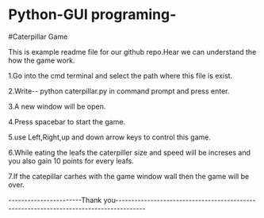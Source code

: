 # Python-GUI programing-
#Caterpillar Game

This is example readme file for our github repo.Hear we can understand the how the game work.

1.Go into the cmd terminal and select the path where this file is exist.  

2.Write-- python caterpillar.py in command prompt and press enter.

3.A new window will be open.

4.Press spacebar to start the game.

5.use Left,Right,up and down arrow keys to control this game.

6.While eating the leafs the caterpiller size and speed will be increses and you also gain 10 points for every leafs.

7.If the catepillar carhes with the game window wall then the game will be over.

-----------------------Thank you---------------------------------------------------------------------------------------
